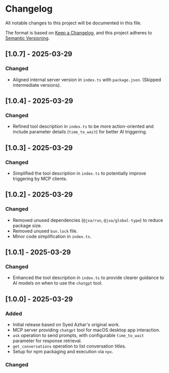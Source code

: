 # Changelog

All notable changes to this project will be documented in this file.

The format is based on [Keep a Changelog](https://keepachangelog.com/en/1.0.0/),
and this project adheres to [Semantic Versioning](https://semver.org/spec/v2.0.0.html).

## [1.0.7] - 2025-03-29

### Changed
- Aligned internal server version in `index.ts` with `package.json`. (Skipped intermediate versions).

## [1.0.4] - 2025-03-29

### Changed
- Refined tool description in `index.ts` to be more action-oriented and include parameter details (`time_to_wait`) for better AI triggering.

## [1.0.3] - 2025-03-29

### Changed
- Simplified the tool description in `index.ts` to potentially improve triggering by MCP clients.

## [1.0.2] - 2025-03-29

### Changed
- Removed unused dependencies (`@jxa/run`, `@jxa/global-type`) to reduce package size.
- Removed unused `bun.lock` file.
- Minor code simplification in `index.ts`.

## [1.0.1] - 2025-03-29

### Changed
- Enhanced the tool description in `index.ts` to provide clearer guidance to AI models on when to use the `chatgpt` tool.

## [1.0.0] - 2025-03-29

### Added
- Initial release based on Syed Azhar's original work.
- MCP server providing `chatgpt` tool for macOS desktop app interaction.
- `ask` operation to send prompts, with configurable `time_to_wait` parameter for response retrieval.
- `get_conversations` operation to list conversation titles.
- Setup for npm packaging and execution via `npx`.

### Changed
